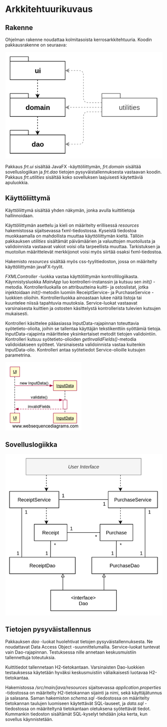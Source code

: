 # Arkkitehtuurikuvaus

## Rakenne

Ohjelman rakenne noudattaa kolmitasoista kerrosarkkitehtuuria. Koodin pakkausrakenne on seuraava:

![Diagram](./kuvat/kerrosrakenne.png)

Pakkaus _frt.ui_ sisältää JavaFX -käyttöliittymän, _frt.domain_ sisältää sovelluslogiikan ja _frt.dao_ tietojen pysyväistallennuksesta vastaavan koodin. Pakkaus _frt.utilities_ sisältää koko sovelluksen laajuisesti käytettäviä apuluokkia.   


## Käyttöliittymä

Käyttöliittymä sisältää yhden näkymän, jonka avulla kuittitietoja hallinnoidaan. 

Käyttöliittymän asettelu ja kieli on määritelty erillisessä _resources_ hakemistossa sijaitsevassa fxml-tiedostossa. Kyseistä tiedostoa muokkaamalla on mahdollista muuttaa käyttöliittymän kieltä. Tällöin pakkauksen _utilities_ sisältämät päivämäärien ja valuuttojen muotoilusta ja validoinnista vastaavat vakiot voisi olla tarpeellista muuttaa. Tarkistuksen ja muotoilun määrittelevät merkkijonot voisi myös siirtää osaksi fxml-tiedostoa.

Hakemisto _resources_ sisältää myös css-tyylitiedoston, jossa on määritelty käyttöliittymän javaFX-tyylit.

_FXMLController_ -luokka vastaa käyttöliittymän kontrollilogiikasta. Käynnistysluokka _MainApp_ luo kontrolleri-instanssin ja kutsuu sen _init()_ -metodia. Kontrolleriluokalla on attribuutteina kuitti- ja ostoslistat, jotka injektoidaan _init()_-metodin luomiin ReceiptService- ja PurchaseService -luokkien olioihin. Kontrolleriluokka ainoastaan lukee näitä listoja tai kuuntelee niissä tapahtuvia muutoksia. Service-luokat vastaavat varsinaisesta kuittien ja ostosten käsittelystä kontrollerista tulevien kutsujen mukaisesti. 

Kontrolleri käsittelee pääasiassa InputData-rajapinnan toteuttavia syötetieto-olioita, joihin se tallentaa käyttäjän tekstikenttiin syöttämiä tietoja. InputData-rajapinta määrittelee yksinkertaiset metodit tietojen validointiin. Kontrolleri kutsuu syötetieto-olioiden _getInvalidFields()_-metodia validoidakseen syötteet. Varsinaisesta validoinnista vastaa kuitenkin InputData-olio. Kontrolleri antaa syötetiedot Service-olioille kutsujen parametrina.

![Diagram](./kuvat/sekvenssi_input-data.png)


## Sovelluslogiikka

![Diagram](./kuvat/frt-class-diagram.png)


## Tietojen pysyväistallennus

Pakkauksen _dao_ -luokat huolehtivat tietojen pysyväistallennuksesta. Ne noudattavat Data Access Object -suunnittelumallia. Service-luokat tuntevat vain Dao-rajapinnan. Testuksessa nille annetaan keskusmuistiin tallennettuja toteutuksia.

Kuittitiedot tallennetaan H2-tietokantaan. Varsinaisten Dao-luokkien testauksessa käytetään hyväksi keskusmuistiin väliaikaisesti luotavaa H2-tietokantaa.

Hakemistossa _/src/main/java/resources_ sijaitsevassa _application.properties_ -tidostossa on määritelty H2-tietokannan sijainti ja nimi, sekä käyttäjätunnus ja salasana. Saman hakemiston _schema.sql_ -tiedostossa on määritelty tietokannan taulujen luomiseen käytettävät SQL-lauseet, ja _data.sql_ -tiedostossa on määriteltynä tietokantaan oletuksena syötettävät tiedot. Kummankin tiedoston sisältämät SQL-kyselyt tehdään joka kerta, kun sovellus käynnistetään.

